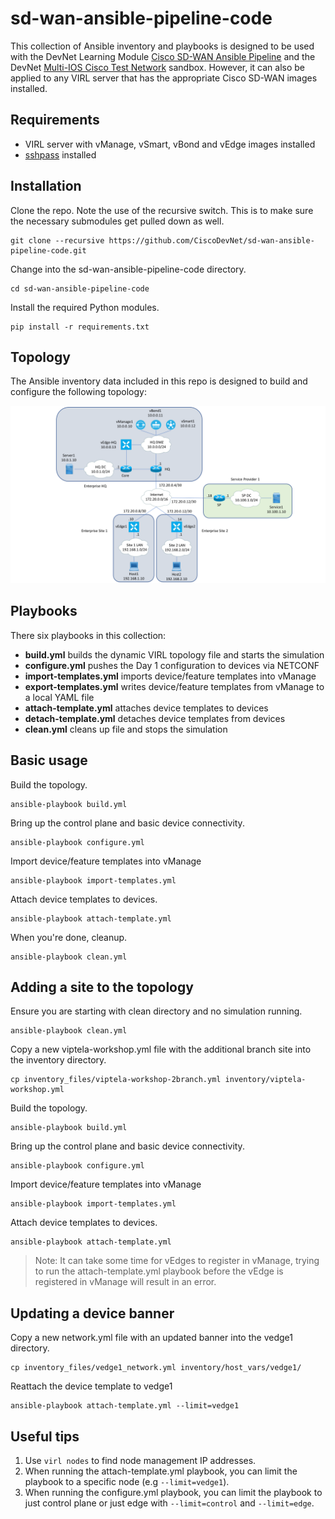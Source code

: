 # sd-wan-ansible-pipeline-code
This collection of Ansible inventory and playbooks is designed to be used with the DevNet Learning Module [Cisco SD-WAN Ansible Pipeline](https://developer.cisco.com/learning/modules/sd-wan-ansible-pipeline) and the DevNet [Multi-IOS Cisco Test Network](https://devnetsandbox.cisco.com/RM/Topology) sandbox.  However, it can also be applied to any VIRL server that has the appropriate Cisco SD-WAN images installed.

## Requirements
- VIRL server with vManage, vSmart, vBond and vEdge images installed
- [sshpass](https://sourceforge.net/projects/sshpass/) installed

## Installation
Clone the repo.  Note the use of the recursive switch.  This is to make sure the necessary submodules get pulled down as well.
```
git clone --recursive https://github.com/CiscoDevNet/sd-wan-ansible-pipeline-code.git
```
Change into the sd-wan-ansible-pipeline-code directory.
```
cd sd-wan-ansible-pipeline-code
```
Install the required Python modules.
```
pip install -r requirements.txt
```
## Topology
The Ansible inventory data included in this repo is designed to build and configure the following topology:

![Topology](viptela1.png)

## Playbooks
There six playbooks in this collection:
- **build.yml** builds the dynamic VIRL topology file and starts the simulation
- **configure.yml** pushes the Day 1 configuration to devices via NETCONF
- **import-templates.yml** imports device/feature templates into vManage
- **export-templates.yml** writes device/feature templates from vManage to a local YAML file
- **attach-template.yml** attaches device templates to devices
- **detach-template.yml** detaches device templates from devices
- **clean.yml** cleans up file and stops the simulation

## Basic usage
Build the topology.
```
ansible-playbook build.yml
```
Bring up the control plane and basic device connectivity.
```
ansible-playbook configure.yml
```
Import device/feature templates into vManage
```
ansible-playbook import-templates.yml
```
Attach device templates to devices.
```
ansible-playbook attach-template.yml
```
When you're done, cleanup.
```
ansible-playbook clean.yml
```
## Adding a site to the topology
Ensure you are starting with clean directory and no simulation running.
```
ansible-playbook clean.yml
```
Copy a new viptela-workshop.yml file with the additional branch site into the inventory directory.
```
cp inventory_files/viptela-workshop-2branch.yml inventory/viptela-workshop.yml
```
Build the topology.
```
ansible-playbook build.yml
```
Bring up the control plane and basic device connectivity.
```
ansible-playbook configure.yml
```
Import device/feature templates into vManage
```
ansible-playbook import-templates.yml
```
Attach device templates to devices.
```
ansible-playbook attach-template.yml
```
> Note: It can take some time for vEdges to register in vManage, trying to run the attach-template.yml playbook before the vEdge is registered in vManage will result in an error.
## Updating a device banner
Copy a new network.yml file with an updated banner into the vedge1 directory.
```
cp inventory_files/vedge1_network.yml inventory/host_vars/vedge1/
```
Reattach the device template to vedge1
```
ansible-playbook attach-template.yml --limit=vedge1
```
## Useful tips
1. Use `virl nodes` to find node management IP addresses.
1. When running the attach-template.yml playbook, you can limit the playbook to a specific node (e.g `--limit=vedge1`).
1. When running the configure.yml playbook, you can limit the playbook to just control plane or just edge with `--limit=control` and `--limit=edge`.